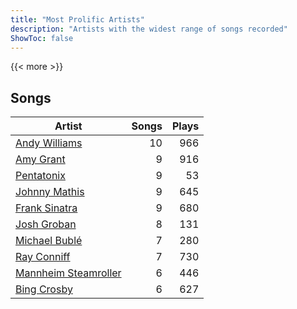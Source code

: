 ```yaml
---
title: "Most Prolific Artists"
description: "Artists with the widest range of songs recorded"
ShowToc: false
---
```


{{< more >}}

## Songs
Artist | Songs | Plays 
----- | -----: | ----: 
[Andy Williams](/artists/andy-williams-16425) | 10 | 966
[Amy Grant](/artists/amy-grant-3053) | 9 | 916
[Pentatonix](/artists/pentatonix-655231) | 9 | 53
[Johnny Mathis](/artists/johnny-mathis-14581) | 9 | 645
[Frank Sinatra](/artists/frank-sinatra-739) | 9 | 680
[Josh Groban](/artists/josh-groban-58260) | 8 | 131
[Michael Bublé](/artists/michael-buble-58319) | 7 | 280
[Ray Conniff](/artists/ray-conniff-104848) | 7 | 730
[Mannheim Steamroller](/artists/mannheim-steamroller-39605) | 6 | 446
[Bing Crosby](/artists/bing-crosby-1864) | 6 | 627

